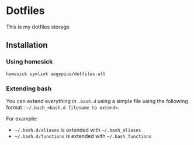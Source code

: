 Dotfiles
========

This is my dotfiles storage

## Installation

### Using homesick


```shell
homesick symlink aegypius/dotfiles-alt
```

### Extending bash

You can extend everything in ```.bash.d``` using a simple file using the following format :
```~/.bash_<bash.d filename to extend>```.

For example:

 -  ```~/.bash.d/aliases``` is extended with ```~/.bash_aliases```
 -  ```~/.bash.d/functions``` is extended with ```~/.bash_functions```


